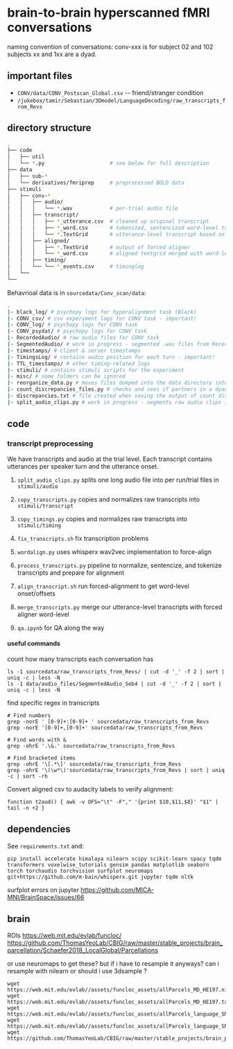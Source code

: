 # brain-to-brain hyperscanned fMRI conversations


naming convention of conversations: conv-xxx is for subject 02 and 102
subjects xx and 1xx are a dyad.

## important files

- `CONV/data/CONV_Postscan_Global.csv`  -- friend/stranger condition
- `/jukebox/tamir/Sebastian/3Dmodel/LanguageDecoding/raw_transcripts_from_Revs`


## directory structure

```bash
.
├── code
│   ├── util
│   └── *.py                     # see below for full description
├── data                
│   ├── sub-*
│   └── derivatives/fmriprep     # preprocessed BOLD data
├── stimuli
│   ├── conv-*
│   │   ├── audio/
│   │   │   └── *.wav            # per-trial audio file
│   │   ├── transcript/
│   │   │   ├── *_utterance.csv  # cleaned up original transcript
│   │   │   ├── *_word.csv       # tokenized, sentencized word-level transcript
│   │   │   └── *.TextGrid       # utterance-level transcript based on tokens
│   │   ├── aligned/
│   │   │   ├── *.TextGrid       # output of forced aligner
│   │   │   └── *_word.csv       # aligned textgrid merged with word-level transcript
│   │   ├── timing/
│   │   └── └── *_events.csv     # timinglog
│   └── 
└── 
```

Behavrioal data is in `sourcedata/Conv_scan/data`:

```bash
.
|- black_log/ # psychopy logs for hyperalignment task (Black)
|- CONV_csv/ # csv experiment logs for CONV task - important!
|- CONV_log/ # psychopy logs for CONV task
|- CONV_psydat/ # psychopy logs for CONV task
|- RecordedAudio/ # raw audio files for CONV task
|- SegmentedAudio/ # work in progress - segmented .wav files from RecordedAudio (trial-specific audio)
|- timestamps/ # client & server timestamps
|- TimingsLog/ # contains audio position for each turn - important!
|- TTL_timestamps/ # other timing-related logs
|- stimuli/ # contains stimuli scripts for the experiment
|- misc/ # some folders can be ignored
|- reorganize_data.py # moves files dumped into the data directory into their corresponding subdirectories
|- count_discrepancies_files.py # checks and sees if partners in a dyad have different # of files. If so, flag as something to check
|- discrepancies.txt # file created when saving the output of count_discrepancies_files.py
|- split_audio_clips.py # work in progress - segments raw audio clips into .wav clips for each trial
```

## code

### transcript preprocessing
We have transcripts and audio at the trial level. Each transcript contains utterances per speaker turn and the utterance onset.

1. `split_audio_clips.py` splits one long audio file into per run/trial files in `stimuli/audio`
1. `copy_transcripts.py` copies and normalizes raw transcripts into `stimuli/transcript`
1. `copy_timings.py` copies and normalizes raw transcripts into `stimuli/timing`
1. `fix_transcripts.sh` fix transcription problems

1. `wordalign.py` uses whisperx wav2vec implementation to force-align

1. `process_transcripts.py` pipeline to normalize, sentencize, and tokenize transcripts and prepare for alignment
1. `align_transcript.sh` run forced-alignment to get word-level onset/offsets
1. `merge_transcripts.py` merge our utterance-level transcripts with forced aligner word-level

1. `qa.ipynb` for QA along the way

#### useful commands

count how many transcripts each conversation has
```
ls -1 sourcedata/raw_transcripts_from_Revs/ | cut -d '_' -f 2 | sort | uniq -c | less -N
ls -1 data/audio_files/SegmentedAudio_Seb4 | cut -d '_' -f 2 | sort | uniq -c | less -N
```

find specific regex in transcripts
```
# Find numbers
grep -norE ' [0-9]+:[0-9]+ ' sourcedata/raw_transcripts_from_Revs
grep -norE '[0-9]+,[0-9]+' sourcedata/raw_transcripts_from_Revs

# Find words with &
grep -ohrE '.\&.' sourcedata/raw_transcripts_from_Revs

# Find bracketed items
grep -ohrE '\[.*\]' sourcedata/raw_transcripts_from_Revs
grep -ohrE '\(\w*\)'sourcedata/raw_transcripts_from_Revs | sort | uniq -c | sort -rh
```

Convert aligned csv to audacity labels to verify alignment:
```
function t2aud() { awk -v OFS="\t" -F"," '{print $10,$11,$8}' "$1" | tail -n +2 }
```

## dependencies

See `requirements.txt` and:

```
pip install accelerate himalaya nilearn scipy scikit-learn spacy tqdm transformers voxelwise_tutorials gensim pandas matplotlib seaborn torch torchaudio torchvision surfplot neuromaps git+https://github.com/m-bain/whisperx.git jupyter tqdm nltk
```

surfplot errors on jupyter
https://github.com/MICA-MNI/BrainSpace/issues/66

## brain 

ROIs
https://web.mit.edu/evlab/funcloc/
https://github.com/ThomasYeoLab/CBIG/raw/master/stable_projects/brain_parcellation/Schaefer2018_LocalGlobal/Parcellations

or use neuromaps to get these? but if i have to resample it anyways? can i resample with nilearn
or should i use 3dsample ?
```
wget https://web.mit.edu/evlab//assets/funcloc_assets/allParcels_MD_HE197.nii
wget https://web.mit.edu/evlab//assets/funcloc_assets/allParcels_MD_HE197.txt
wget https://web.mit.edu/evlab//assets/funcloc_assets/allParcels_language_SN220.nii
wget https://web.mit.edu/evlab//assets/funcloc_assets/allParcels_language_SN220.txt
wget https://github.com/ThomasYeoLab/CBIG/raw/master/stable_projects/brain_parcellation/Schaefer2018_LocalGlobal/Parcellations/MNI/Schaefer2018_1000Parcels_Kong2022_17Networks_order_FSLMNI152_1mm.nii.gz
 ```